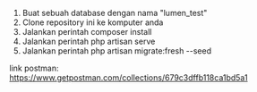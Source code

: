 
1.  Buat sebuah database dengan nama "lumen_test"
2.  Clone repository ini ke komputer anda
3.  Jalankan perintah composer install
4.  Jalankan perintah php artisan serve
5.  Jalankan perintah php artisan migrate:fresh --seed

link postman: https://www.getpostman.com/collections/679c3dffb118ca1bd5a1
